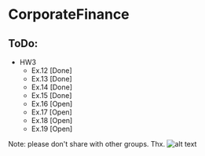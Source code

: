 # CorporateFinance

## ToDo:
* HW3
    + Ex.12 [Done]
    + Ex.13 [Done]
    + Ex.14 [Done]
    + Ex.15 [Done]
    + Ex.16 [Open]
    + Ex.17 [Open]
    + Ex.18 [Open]
    + Ex.19 [Open]

Note: please don't share with other groups. Thx.
![alt text](https://qfinclub.com/static/images/landing-image.jpg)
